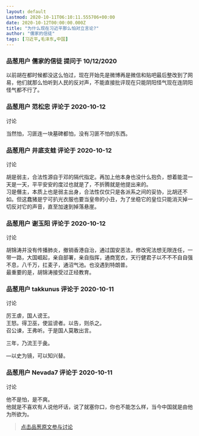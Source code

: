 ```yaml
---
layout: default
Lastmod: 2020-10-11T06:10:11.555706+00:00
date: 2020-10-12T00:00:00.000Z
title: "为什么现在习近平那么怕对立言论?"
author: "儒家的信徒"
tags: [习近平,毛泽东,中国]
---
```



### 品葱用户 **儒家的信徒** 提问于 10/12/2020
    
以前胡在都时候都没这么怕过，现在开始先是微博再是微信和贴吧最后整改到了网易，他们就那么怕听到人民的反对声，不能直接批评现在只能阴阳怪气现在连阴阳怪气都不行了。
    
                

### 品葱用户 **范松忠** 评论于 2020-10-12
讨论

        
当然怕，习匪连一块墓碑都怕，没有习匪不怕的东西。
        
                

### 品葱用户 **井底支蛙** 评论于 2020-10-12
讨论

        
胡是弱主，合法性源自于邓的隔代指定。再加上他本身也没什么抱负，想着能混一天是一天，平平安安的度过也就是了，不折腾就是他提出来的。  
习是僭主，本质上也是弱主出身，合法性仅仅只是各派系之间的妥协，比胡还不如。但这蠢猪是宁可扒光衣服也要当皇帝的小丑，为了坐稳它的皇位只能消灭掉一切反对它的声音，直至加速到掉落悬崖。
        
                

### 品葱用户 **谢玉阳** 评论于 2020-10-12
讨论

        
胡锦涛并没有传播肺炎，撤销香港自治，通过国安恶法，修改宪法想无限连任，一带一路，大国崛起，亲自部署，亲自指挥，通商宽衣，天行健君子以不不不自自强不息，八千万，扛麦子，通沼气池。也没遇到特朗普。  
最重要的是，胡锦涛接受过正经教育。
        
                

### 品葱用户 **takkunus** 评论于 2020-10-11
讨论

        
厉王虐，国人谤王。  
王怒。得卫巫，使监谤者。以告，则杀之。  
召公谏，王弗听。于是国人莫敢出言。  
  
  
三年，乃流王于彘。  
  
  
––以史为镜，可以知兴替。
        
                

### 品葱用户 **Nevada7** 评论于 2020-10-11
讨论

        
他不是怕，是不爽。  
他就是不喜欢有人说他坏话，说了就塞你口，你也不能怎么样，当今中国就是由他为所欲为。
        
                





> [点击品葱原文参与讨论](https://pincong.rocks/question/32051)

